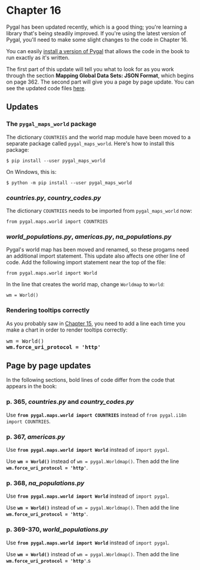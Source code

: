 Chapter 16
===

Pygal has been updated recently, which is a good thing; you're learning a library that's being steadily improved. If you're using the latest version of Pygal, you'll need to make some slight changes to the code in Chapter 16.

You can easily [install a version of Pygal](chapter_15/README.html#installing-pygal) that allows the code in the book to run exactly as it's written.

The first part of this update will tell you what to look for as you work through the section **Mapping Global Data Sets: JSON Format**, which begins on page 362. The second part will give you a page by page update. You can see the updated code files [here](pygal2_update/).

Updates
---

### The `pygal_maps_world` package

The dictionary `COUNTRIES` and the world map module have been moved to a separate package called `pygal_maps_world`. Here's how to install this package:

    $ pip install --user pygal_maps_world
    
On Windows, this is:

    $ python -m pip install --user pygal_maps_world
    
### *countries.py*, *country_codes.py*

The dictionary `COUNTRIES` needs to be imported from `pygal_maps_world` now:

    from pygal.maps.world import COUNTRIES
    
### *world_populations.py*, *americas.py*, *na_populations.py*

Pygal's world map has been moved and renamed, so these progams need an additional import statement. This update also affects one other line of code. Add the following import statement near the top of the file:

    from pygal.maps.world import World
    
In the line that creates the world map, change `Worldmap` to `World`:

    wm = World()
    
### Rendering tooltips correctly

As you probably saw in [Chapter 15](chapter_15/README.html#updates), you need to add a line each time you make a chart in order to render tooltips correctly:

<pre>
wm = World()
<b>wm.force_uri_protocol = 'http'</b>
</pre>
    
Page by page updates
---

In the following sections, bold lines of code differ from the code that appears in the book:

### p. 365, *countries.py* and *country_codes.py*

Use **`from pygal.maps.world import COUNTRIES`** instead of `from pygal.i18n import COUNTRIES`.

### p. 367, *americas.py*

Use **`from pygal.maps.world import World`** instead of `import pygal`.

Use **`wm = World()`** instead of `wm = pygal.Worldmap()`. Then add the line **`wm.force_uri_protocol = 'http'`**.

### p. 368, *na_populations.py*

Use **`from pygal.maps.world import World`** instead of `import pygal`.

Use **`wm = World()`** instead of `wm = pygal.Worldmap()`. Then add the line **`wm.force_uri_protocol = 'http'`**.

### p. 369-370, *world_populations.py*

Use **`from pygal.maps.world import World`** instead of `import pygal`.

Use **`wm = World()`** instead of `wm = pygal.Worldmap()`. Then add the line **`wm.force_uri_protocol = 'http'`**.s


